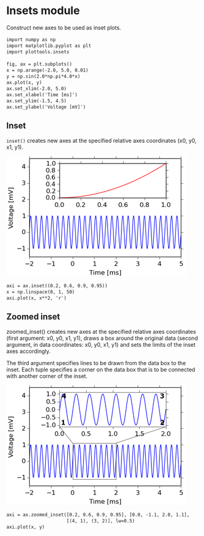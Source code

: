# Insets module

Construct new axes to be used as inset plots.

```
import numpy as np
import matplotlib.pyplot as plt
import plottools.insets

fig, ax = plt.subplots()
x = np.arange(-2.0, 5.0, 0.01)
y = np.sin(2.0*np.pi*4.0*x)
ax.plot(x, y)
ax.set_xlim(-2.0, 5.0)
ax.set_xlabel('Time [ms]')
ax.set_ylim(-1.5, 4.5)
ax.set_ylabel('Voltage [mV]')
```

## Inset

`inset()` creates new axes at the specified relative axes coordinates
(x0, y0, x1, y1).

![inset](figures/insets-inset.png)

```
axi = ax.inset((0.2, 0.6, 0.9, 0.95))
x = np.linspace(0, 1, 50)
axi.plot(x, x**2, 'r')
```


## Zoomed inset

zoomed_inset() creates new axes at the specified relative axes
coordinates (first argument: x0, y0, x1, y1), draws a box around the
original data (second argument, in data coordinates: x0, y0, x1, y1)
and sets the limits of the inset axes accordingly.

The third argument specifies lines to be drawn from the data box to
the inset. Each tuple specifies a corner on the data box that is to be
connected with another corner of the inset.

![zoomed_inset](figures/insets-zoomed_inset.png)

```
axi = ax.zoomed_inset([0.2, 0.6, 0.9, 0.95], [0.0, -1.1, 2.0, 1.1],
                      [(4, 1), (3, 2)], lw=0.5)
axi.plot(x, y)
```
